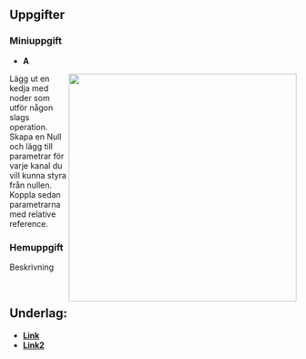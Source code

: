 ## Uppgifter


### Miniuppgift

* **A**

<img src="https://github.com/user-attachments/assets/4ce6f99a-c0f8-4727-aaa3-f287bb80d131" align="right" width="400">

Lägg ut en kedja med noder som utför någon slags operation. Skapa en Null och lägg till parametrar för varje kanal du vill kunna styra från nullen. Koppla sedan parametrarna med relative reference.

### Hemuppgift

Beskrivning




&nbsp;

## Underlag:
- [**Link**](https://play.cplegacy.com/)
- [**Link2**](https://play.cplegacy.com/)

